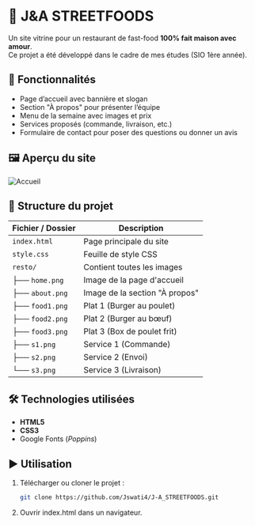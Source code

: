 # 🍔 J&A STREETFOODS

Un site vitrine pour un restaurant de fast-food **100% fait maison avec amour**.  
Ce projet a été développé dans le cadre de mes études (SIO 1ère année).


## 🚀 Fonctionnalités

- Page d’accueil avec bannière et slogan  
- Section "À propos" pour présenter l’équipe  
- Menu de la semaine avec images et prix  
- Services proposés (commande, livraison, etc.)  
- Formulaire de contact pour poser des questions ou donner un avis  


## 🖼️ Aperçu du site

![Accueil](resto/home.png)


## 📂 Structure du projet

| Fichier / Dossier | Description |
|-------------------|-------------|
| `index.html`      | Page principale du site |
| `style.css`       | Feuille de style CSS |
| `resto/`          | Contient toutes les images |
| ├── `home.png`    | Image de la page d'accueil |
| ├── `about.png`   | Image de la section "À propos" |
| ├── `food1.png`   | Plat 1 (Burger au poulet) |
| ├── `food2.png`   | Plat 2 (Burger au bœuf) |
| ├── `food3.png`   | Plat 3 (Box de poulet frit) |
| ├── `s1.png`      | Service 1 (Commande) |
| ├── `s2.png`      | Service 2 (Envoi) |
| └── `s3.png`      | Service 3 (Livraison) |


## 🛠️ Technologies utilisées

- **HTML5**  
- **CSS3**  
- Google Fonts (*Poppins*)  


## ▶️ Utilisation

1. Télécharger ou cloner le projet :  
   ```bash
   git clone https://github.com/Jswati4/J-A_STREETFOODS.git
2. Ouvrir index.html dans un navigateur.
